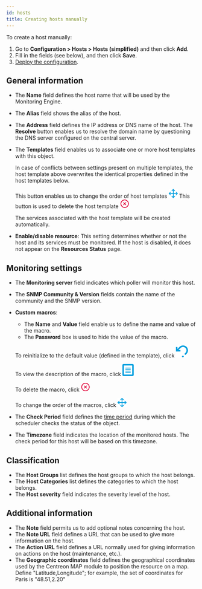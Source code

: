 ```yaml
---
id: hosts
title: Creating hosts manually
---
```


To create a host manually:

1. Go to **Configuration \> Hosts \> Hosts (simplified)** and then click **Add**.
2. Fill in the fields (see below), and then click **Save**.
3. [Deploy the configuration](../monitoring-servers/deploying-a-configuration.md).

## General information

* The **Name** field defines the host name that will be used by the Monitoring Engine.
* The **Alias** field shows the alias of the host.
* The **Address** field defines the IP address or DNS name of the host. The **Resolve** button enables us to
  resolve the domain name by questioning the DNS server configured on the central server.
* The **Templates** field enables us to associate one or more host templates with this object.

  In case of conflicts between settings present on multiple templates, the host template above overwrites the identical properties
defined in the host templates below.

  This button enables us to change the order of host templates ![image](../../assets/configuration/common/move.png#thumbnail1)
  This button is used to delete the host template ![image](../../assets/configuration/common/delete.png#thumbnail1)

  The services associated with the host template will be created automatically.

* **Enable/disable resource**: This setting determines whether or not the host and its services must be monitored. If the host is disabled, it does not appear on the **Resources Status** page.

## Monitoring settings

* The **Monitoring server** field indicates which poller will monitor this host.
* The **SNMP Community & Version** fields contain the name of the community and the SNMP version.
* **Custom macros**:

   * The **Name** and **Value** field enable us to define the name and value of the macro.
   * The **Password** box is used to hide the value of the macro.

  To reinitialize to the default value (defined in the template), click ![image](../../assets/configuration/common/undo.png#thumbnail1)
  
  To view the description of the macro, click ![image](../../assets/configuration/common/description.png#thumbnail1)

  To delete the macro, click ![image](../../assets/configuration/common/delete.png#thumbnail1)

  To change the order of the macros, click ![image](../../assets/configuration/common/move.png#thumbnail1)

* The **Check Period** field defines the [time period](../basic-objects/timeperiods.md) during which the scheduler checks the status of the object.
* The **Timezone** field indicates the location of the monitored hosts. The check period for this host will be based on this timezone.

## Classification

* The **Host Groups** list defines the host groups to which the host belongs.
* The **Host Categories** list defines the categories to which the host belongs.
* The **Host severity** field indicates the severity level of the host.

## Additional information

* The **Note** field permits us to add optional notes concerning the host.
* The **Note URL** field defines a URL that can be used to give more information on the host.
* The **Action URL** field defines a URL normally used for giving information on actions on the host (maintenance, etc.).
* The **Geographic coordinates** field defines the geographical coordinates used by the Centreon MAP module to position the resource on a map.
  Define "Latitude,Longitude"; for example, the set of coordinates for Paris is "48.51,2.20"
